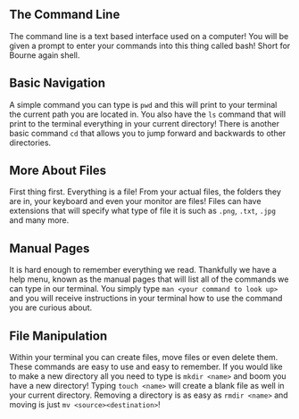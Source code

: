 ## The Command Line
The command line is a text based interface used on a computer! You will be given a prompt to enter your commands into this thing called bash! Short for Bourne again shell.

## Basic Navigation
A simple command you can type is `pwd` and this will print to your terminal the current path you are located in. You also have the `ls` command that will print to the terminal everything in your current directory! There is another basic command `cd` that allows you to jump forward and backwards to other directories.

## More About Files
First thing first. Everything is a file! From your actual files, the folders they are in, your keyboard and even your monitor are files! Files can have extensions that will specify what type of file it is such as `.png`, `.txt`, `.jpg` and many more.

## Manual Pages
It is hard enough to remember everything we read. Thankfully we have a help menu, known as the manual pages that will list all of the commands we can type in our terminal. You simply type `man <your command to look up>` and you will receive instructions in your terminal how to use the command you are curious about. 

## File Manipulation
Within your terminal you can create files, move files or even delete them. These commands are easy to use and easy to remember. If you would like to make a new directory all you need to type is `mkdir <name>` and boom you have a new directory! Typing `touch <name>` will create a blank file as well in your current directory. Removing a directory is as easy as `rmdir <name>` and moving is just `mv <source><destination>`!
